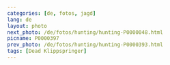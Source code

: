 ```yaml
---
categories: [de, fotos, jagd]
lang: de
layout: photo
next_photo: /de/fotos/hunting/hunting-P0000048.html
picname: P0000397
prev_photo: /de/fotos/hunting/hunting-P0000393.html
tags: [Dead Klippspringer]
---
```

